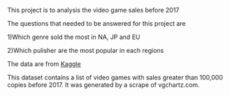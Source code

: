 This project is to analysis the video game sales before  2017

The questions that needed to be answered for this project are

1)Which genre sold the most in NA, JP and EU

2)Which pulisher are the most popular in each regions

The data are from [Kaggle](https://www.kaggle.com/gregorut/videogamesales)

This dataset contains a list of video games with sales greater than 100,000 copies before 2017. It was generated by a scrape of vgchartz.com.
